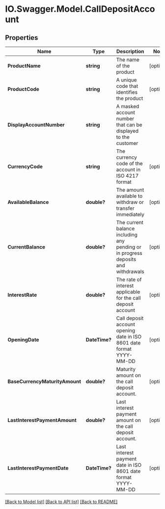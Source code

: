 # IO.Swagger.Model.CallDepositAccount
## Properties

Name | Type | Description | Notes
------------ | ------------- | ------------- | -------------
**ProductName** | **string** | The name of the product | [optional] 
**ProductCode** | **string** | A unique code that identifies the product | [optional] 
**DisplayAccountNumber** | **string** | A masked account number that can be displayed to the customer | 
**CurrencyCode** | **string** | The currency code of the account in ISO 4217 format | [optional] 
**AvailableBalance** | **double?** | The amount available  to withdraw or transfer immediately | [optional] 
**CurrentBalance** | **double?** | The current balance including any pending or in progress deposits and withdrawals | [optional] 
**InterestRate** | **double?** | The rate of interest applicable for the call deposit account | [optional] 
**OpeningDate** | **DateTime?** | Call deposit account opening date in ISO 8601 date format YYYY-MM-DD | [optional] 
**BaseCurrencyMaturityAmount** | **double?** | Maturity amount on the call deposit account. | [optional] 
**LastInterestPaymentAmount** | **double?** | Last interest payment amount on the call deposit account. | [optional] 
**LastInterestPaymentDate** | **DateTime?** | Last interest payment date in ISO 8601 date format YYYY-MM-DD | [optional] 

[[Back to Model list]](../README.md#documentation-for-models) [[Back to API list]](../README.md#documentation-for-api-endpoints) [[Back to README]](../README.md)

